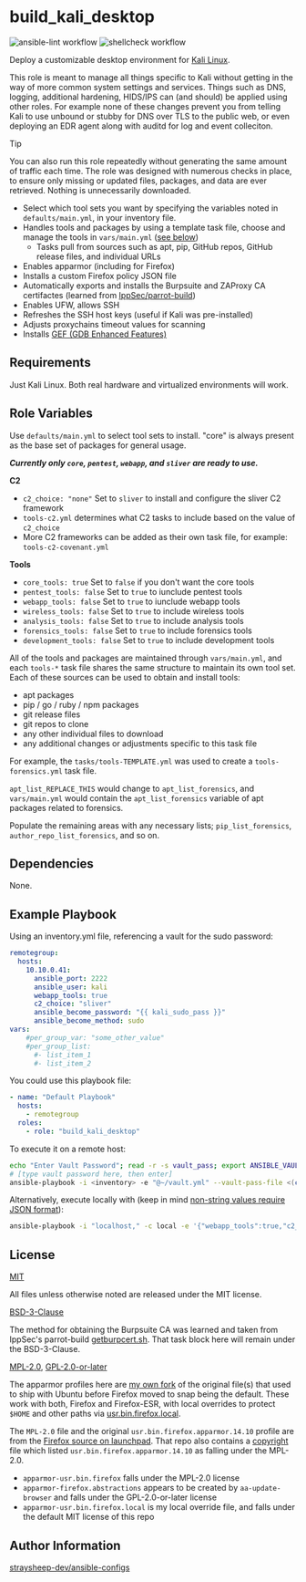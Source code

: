 build_kali_desktop
=========

![ansible-lint workflow](https://github.com/straysheep-dev/ansible-role-build_kali_desktop/actions/workflows/ansible-lint.yml/badge.svg) ![shellcheck workflow](https://github.com/straysheep-dev/ansible-role-build_kali_desktop/actions/workflows/shellcheck.yml/badge.svg)

Deploy a customizable desktop environment for [Kali Linux](https://www.kali.org/get-kali/).

This role is meant to manage all things specific to Kali without getting in the way of more common system settings and services. Things such as DNS, logging, additional hardening, HIDS/IPS can (and should) be applied using other roles. For example none of these changes prevent you from telling Kali to use unbound or stubby for DNS over TLS to the public web, or even deploying an EDR agent along with auditd for log and event colleciton.

> [!TIP]
> You can also run this role repeatedly without generating the same amount of traffic each time. The role was designed with numerous checks in place, to ensure only missing or updated files, packages, and data are ever retrieved. Nothing is unnecessarily downloaded.

- Select which tool sets you want by specifying the variables noted in `defaults/main.yml`, in your inventory file.
- Handles tools and packages by using a template task file, choose and manage the tools in `vars/main.yml` ([see below](#role-variables))
  - Tasks pull from sources such as apt, pip, GitHub repos, GitHub release files, and individual URLs
- Enables apparmor (including for Firefox)
- Installs a custom Firefox policy JSON file
- Automatically exports and installs the Burpsuite and ZAProxy CA certifactes (learned from [IppSec/parrot-build](https://github.com/IppSec/parrot-build/blob/master/roles/customize-browser/files/getburpcert.sh))
- Enables UFW, allows SSH
- Refreshes the SSH host keys (useful if Kali was pre-installed)
- Adjusts proxychains timeout values for scanning
- Installs [GEF (GDB Enhanced Features)](https://github.com/hugsy/gef)

Requirements
------------

Just Kali Linux. Both real hardware and virtualized environments will work.

Role Variables
--------------

Use `defaults/main.yml` to select tool sets to install. "core" is always present as the base set of packages for general usage.

***Currently only `core`, `pentest`, `webapp`, and `sliver` are ready to use.***

**C2**

- `c2_choice: "none"` Set to `sliver` to install and configure the sliver C2 framework
- `tools-c2.yml` determines what C2 tasks to include based on the value of `c2_choice`
- More C2 frameworks can be added as their own task file, for example: `tools-c2-covenant.yml`

**Tools**

- `core_tools: true` Set to `false` if you don't want the core tools
- `pentest_tools: false` Set to `true` to iunclude pentest tools
- `webapp_tools: false` Set to `true` to iunclude webapp tools
- `wireless_tools: false` Set to `true` to include wireless tools
- `analysis_tools: false` Set to `true` to include analysis tools
- `forensics_tools: false` Set to `true` to include forensics tools
- `development_tools: false` Set to `true` to include development tools

All of the tools and packages are maintained through `vars/main.yml`, and each `tools-*` task file shares the same structure to maintain its own tool set. Each of these sources can be used to obtain and install tools:

- apt packages
- pip / go / ruby / npm packages
- git release files
- git repos to clone
- any other individual files to download
- any additional changes or adjustments specific to this task file

For example, the `tasks/tools-TEMPLATE.yml` was used to create a `tools-forensics.yml` task file.

`apt_list_REPLACE_THIS` would change to `apt_list_forensics`, and `vars/main.yml` would contain the `apt_list_forensics` variable of apt packages related to forensics.

Populate the remaining areas with any necessary lists; `pip_list_forensics`, `author_repo_list_forensics`, and so on.

Dependencies
------------

None.

Example Playbook
----------------

Using an inventory.yml file, referencing a vault for the sudo password:

```yml
remotegroup:
  hosts:
    10.10.0.41:
      ansible_port: 2222
      ansible_user: kali
      webapp_tools: true
      c2_choice: "sliver"
      ansible_become_password: "{{ kali_sudo_pass }}"
      ansible_become_method: sudo
vars:
    #per_group_var: "some_other_value"
    #per_group_list:
      #- list_item_1
      #- list_item_2

```

You could use this playbook file:

```yml
- name: "Default Playbook"
  hosts:
    - remotegroup
  roles:
    - role: "build_kali_desktop"
```

To execute it on a remote host:

```bash
echo "Enter Vault Password"; read -r -s vault_pass; export ANSIBLE_VAULT_PASSWORD=$vault_pass
# [type vault password here, then enter]
ansible-playbook -i <inventory> -e "@~/vault.yml" --vault-pass-file <(cat <<<$ANSIBLE_VAULT_PASSWORD) -v ./playbook.yml
```

Alternatively, execute locally with (keep in mind [non-string values require JSON format](https://docs.ansible.com/ansible/latest/playbook_guide/playbooks_variables.html#key-value-format)):

```bash
ansible-playbook -i "localhost," -c local -e '{"webapp_tools":true,"c2_choice":"sliver"}' --ask-become-pass -v ./playbook.yml
```

License
-------

[MIT](https://github.com/straysheep-dev/ansible-configs/blob/main/LICENSE)

All files unless otherwise noted are released under the MIT license.

[BSD-3-Clause](https://github.com/IppSec/parrot-build/tree/master/roles/customize-browser#license)

The method for obtaining the Burpsuite CA was learned and taken from IppSec's parrot-build [getburpcert.sh](https://github.com/IppSec/parrot-build/blob/master/roles/customize-browser/files/getburpcert.sh). That task block here will remain under the BSD-3-Clause.

[MPL-2.0](https://github.com/straysheep-dev/ansible-role-build_kali_desktop/blob/main/LICENSES/LICENSE-MPL-2.0), [GPL-2.0-or-later](https://gitlab.com/apparmor/apparmor/-/raw/master/LICENSE)

The apparmor profiles here are [my own fork](https://github.com/straysheep-dev/linux-configs/tree/main/apparmor) of the original file(s) that used to ship with Ubuntu before Firefox moved to snap being the default. These work with both, Firefox and Firefox-ESR, with local overrides to protect `$HOME` and other paths via [usr.bin.firefox.local](https://github.com/straysheep-dev/linux-configs/blob/main/apparmor/apparmor-usr.bin.firefox.local).

The `MPL-2.0` file and the original `usr.bin.firefox.apparmor.14.10` profile are from the [Firefox source on launchpad](https://bazaar.launchpad.net/~mozillateam/firefox/firefox.focal/files/head:/debian). That repo also contains a [copyright](https://github.com/straysheep-dev/ansible-role-build_kali_desktop/blob/LICENSES/copyright) file which listed `usr.bin.firefox.apparmor.14.10` as falling under the MPL-2.0.

- `apparmor-usr.bin.firefox` falls under the MPL-2.0 license
- `apparmor-firefox.abstractions` appears to be created by `aa-update-browser` and falls under the GPL-2.0-or-later license
- `apparmor-usr.bin.firefox.local` is my local override file, and falls under the default MIT license of this repo

Author Information
------------------

[straysheep-dev/ansible-configs](https://github.com/straysheep-dev/ansible-configs/)
